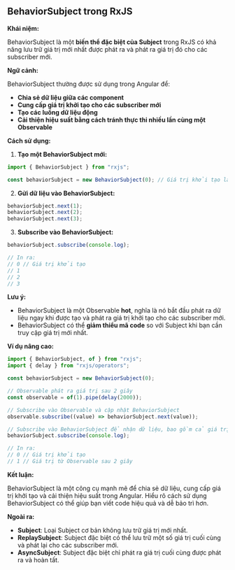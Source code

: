 ## BehaviorSubject trong RxJS

**Khái niệm:**

BehaviorSubject là một **biến thể đặc biệt của Subject** trong RxJS có khả năng lưu trữ giá trị mới nhất được phát ra và phát ra giá trị đó cho các subscriber mới.

**Ngữ cảnh:**

BehaviorSubject thường được sử dụng trong Angular để:

- **Chia sẻ dữ liệu giữa các component**
- **Cung cấp giá trị khởi tạo cho các subscriber mới**
- **Tạo các luồng dữ liệu động**
- **Cải thiện hiệu suất bằng cách tránh thực thi nhiều lần cùng một Observable**

**Cách sử dụng:**

1. **Tạo một BehaviorSubject mới:**

```typescript
import { BehaviorSubject } from "rxjs";

const behaviorSubject = new BehaviorSubject(0); // Giá trị khởi tạo là 0
```

2. **Gửi dữ liệu vào BehaviorSubject:**

```typescript
behaviorSubject.next(1);
behaviorSubject.next(2);
behaviorSubject.next(3);
```

3. **Subscribe vào BehaviorSubject:**

```typescript
behaviorSubject.subscribe(console.log);

// In ra:
// 0 // Giá trị khởi tạo
// 1
// 2
// 3
```

**Lưu ý:**

- BehaviorSubject là một Observable **hot**, nghĩa là nó bắt đầu phát ra dữ liệu ngay khi được tạo và phát ra giá trị khởi tạo cho các subscriber mới.
- BehaviorSubject có thể **giảm thiểu mã code** so với Subject khi bạn cần truy cập giá trị mới nhất.

**Ví dụ nâng cao:**

```typescript
import { BehaviorSubject, of } from "rxjs";
import { delay } from "rxjs/operators";

const behaviorSubject = new BehaviorSubject(0);

// Observable phát ra giá trị sau 2 giây
const observable = of(1).pipe(delay(2000));

// Subscribe vào Observable và cập nhật BehaviorSubject
observable.subscribe((value) => behaviorSubject.next(value));

// Subscribe vào BehaviorSubject để nhận dữ liệu, bao gồm cả giá trị khởi tạo
behaviorSubject.subscribe(console.log);

// In ra:
// 0 // Giá trị khởi tạo
// 1 // Giá trị từ Observable sau 2 giây
```

**Kết luận:**

BehaviorSubject là một công cụ mạnh mẽ để chia sẻ dữ liệu, cung cấp giá trị khởi tạo và cải thiện hiệu suất trong Angular. Hiểu rõ cách sử dụng BehaviorSubject có thể giúp bạn viết code hiệu quả và dễ bảo trì hơn.

**Ngoài ra:**

- **Subject**: Loại Subject cơ bản không lưu trữ giá trị mới nhất.
- **ReplaySubject**: Subject đặc biệt có thể lưu trữ một số giá trị cuối cùng và phát lại cho các subscriber mới.
- **AsyncSubject**: Subject đặc biệt chỉ phát ra giá trị cuối cùng được phát ra và hoàn tất.
